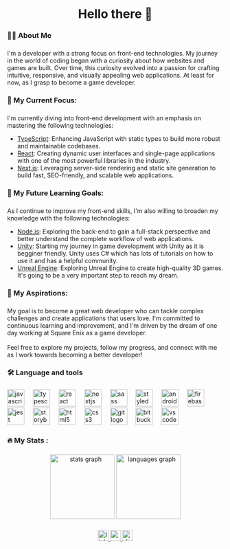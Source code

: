 <h1 align="center">Hello there 👋</h1>

###

<h3 align="left">👩‍💻  About Me</h3>

###

<p align="left">I'm a developer with a strong focus on front-end technologies. My journey in the world of coding began with a curiosity about how websites and games are built. Over time, this curiosity evolved into a passion for crafting intuitive, responsive, and visually appealing web applications. At least for now, as I grasp to become a game developer.</p>

###

<h3 align="left">🚀 My Current Focus:</h3>

###

<p align="left">I'm currently diving into front-end development with an emphasis on mastering the following technologies:<ul>
  
 <li><a href="https://www.typescriptlang.org/" target="_blank">TypeScript</a>: Enhancing JavaScript with static types to build more robust and maintainable codebases.</li> <li><a href="https://reactjs.org/" target="_blank">React</a>: Creating dynamic user interfaces and single-page applications with one of the most powerful libraries in the industry.</li> <li><a href="https://nextjs.org/" target="_blank">Next.js</a>: Leveraging server-side rendering and static site generation to build fast, SEO-friendly, and scalable web applications.</li></ul></p>

###

<h3 align="left">📘 My Future Learning Goals:</h3>

###

<p align="left">As I continue to improve my front-end skills, I'm also willing to broaden my knowledge with the following technologies:<ul><li><a href="https://nodejs.org/en/" target="_blank">Node.js</a>: Exploring the back-end to gain a full-stack perspective and better understand the complete workflow of web applications.</li><li><a href="https://unity.com/" target="_blank">Unity</a>: Starting my journey in game development with Unity as it is begginer friendly. Unity uses C# which has lots of tutorials on how to use it and has a helpful community.</li><li> <a href="https://www.unrealengine.com/" target="_blank">Unreal Engine</a>: Exploring Unreal Engine to create high-quality 3D games. It's going to be a very important step to reach my dream.</li></ul></p>

###

<h3 align="left">🎯 My Aspirations:</h3>

###

<p align="left">My goal is to become a great web developer who can tackle complex challenges and create applications that users love. I'm committed to continuous learning and improvement, and I'm driven by the dream of one day working at Square Enix as a game developer.<br><br>Feel free to explore my projects, follow my progress, and connect with me as I work towards becoming a better developer!</p>

###

<h3 align="left">🛠 Language and tools</h3>

###

<div align="left">
  <img src="https://cdn.jsdelivr.net/gh/devicons/devicon/icons/javascript/javascript-original.svg" height="40" alt="javascript logo"  />
  <img width="12" />
  <img src="https://cdn.jsdelivr.net/gh/devicons/devicon/icons/typescript/typescript-original.svg" height="40" alt="typescript logo"  />
  <img width="12" />
  <img src="https://cdn.jsdelivr.net/gh/devicons/devicon/icons/react/react-original.svg" height="40" alt="react logo"  />
  <img width="12" />
  <img src="https://cdn.jsdelivr.net/gh/devicons/devicon/icons/nextjs/nextjs-original.svg" height="40" alt="nextjs logo"  />
  <img width="12" />
  <img src="https://cdn.jsdelivr.net/gh/devicons/devicon/icons/sass/sass-original.svg" height="40" alt="sass logo"  />
  <img width="12" />
  <img src="https://skillicons.dev/icons?i=styledcomponents" height="40" alt="styledcomponents logo"  />
  <img width="12" />
  <img src="https://cdn.jsdelivr.net/gh/devicons/devicon/icons/android/android-original.svg" height="40" alt="android logo"  />
  <img width="12" />
  <img src="https://cdn.jsdelivr.net/gh/devicons/devicon/icons/firebase/firebase-plain.svg" height="40" alt="firebase logo"  />
  <img width="12" />
  <img src="https://cdn.jsdelivr.net/gh/devicons/devicon/icons/jest/jest-plain.svg" height="40" alt="jest logo"  />
  <img width="12" />
  <img src="https://cdn.jsdelivr.net/gh/devicons/devicon/icons/storybook/storybook-original.svg" height="40" alt="storybook logo"  />
  <img width="12" />
  <img src="https://cdn.jsdelivr.net/gh/devicons/devicon/icons/html5/html5-original.svg" height="40" alt="html5 logo"  />
  <img width="12" />
  <img src="https://cdn.jsdelivr.net/gh/devicons/devicon/icons/css3/css3-original.svg" height="40" alt="css3 logo"  />
  <img width="12" />
  <img src="https://cdn.jsdelivr.net/gh/devicons/devicon/icons/git/git-original.svg" height="40" alt="git logo"  />
  <img width="12" />
  <img src="https://cdn.jsdelivr.net/gh/devicons/devicon/icons/bitbucket/bitbucket-original.svg" height="40" alt="bitbucket logo"  />
  <img width="12" />
  <img src="https://cdn.jsdelivr.net/gh/devicons/devicon/icons/vscode/vscode-original.svg" height="40" alt="vscode logo"  />
</div>

###

<h3 align="left">🔥   My Stats :</h3>

###

<div align="center">
  <img src="https://github-readme-stats.vercel.app/api?username=PedroAugusto31&hide_title=false&hide_rank=false&show_icons=false&include_all_commits=true&count_private=true&disable_animations=false&theme=tokyonight&locale=en&hide_border=true&order=1" height="150" alt="stats graph"  />
  <img src="https://github-readme-stats.vercel.app/api/top-langs?username=PedroAugusto31&locale=en&hide_title=false&layout=compact&card_width=320&langs_count=5&theme=tokyonight&hide_border=true&order=2" height="150" alt="languages graph"  />
</div>

###

<div align="center">
  <a href="https://www.linkedin.com/in/pedroaugustoadias/" target="_blank">
    <img src="https://img.shields.io/static/v1?message=LinkedIn&logo=linkedin&label=&color=0077B5&logoColor=white&labelColor=&style=for-the-badge" height="25" alt="linkedin logo"  />
  </a>
  <a href="mailto:pedroaugustoa47@gmail.com" target="_blank">
    <img src="https://img.shields.io/static/v1?message=Gmail&logo=gmail&label=&color=D14836&logoColor=white&labelColor=&style=for-the-badge" height="25" alt="gmail logo"  />
  </a>
  <a href="https://discord.com/users/3310" target="_blank">
    <img src="https://img.shields.io/static/v1?message=Discord&logo=discord&label=&color=7289DA&logoColor=white&labelColor=&style=for-the-badge" height="25" alt="discord logo"  />
  </a>
</div>

###
